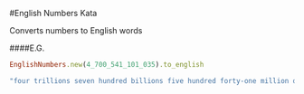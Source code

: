 #English Numbers Kata

Converts numbers to English words

####E.G.

```ruby
EnglishNumbers.new(4_700_541_101_035).to_english

"four trillions seven hundred billions five hundred forty-one million one hundred one thousand thirty-five"
```
